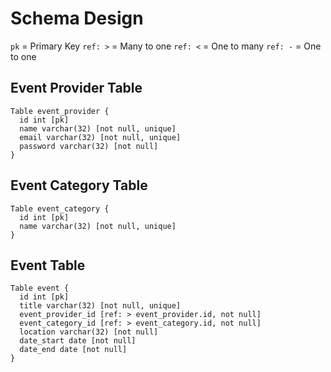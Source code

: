 # Schema Design

`pk` = Primary Key
`ref: >` = Many to one
`ref: <` = One to many
`ref: -` = One to one

## Event Provider Table

```
Table event_provider {
  id int [pk]
  name varchar(32) [not null, unique]
  email varchar(32) [not null, unique]
  password varchar(32) [not null]
}
```

## Event Category Table

```
Table event_category {
  id int [pk]
  name varchar(32) [not null, unique]
}
```

## Event Table

```
Table event {
  id int [pk]
  title varchar(32) [not null, unique]
  event_provider_id [ref: > event_provider.id, not null]
  event_category_id [ref: > event_category.id, not null]
  location varchar(32) [not null]
  date_start date [not null]
  date_end date [not null]
}
```